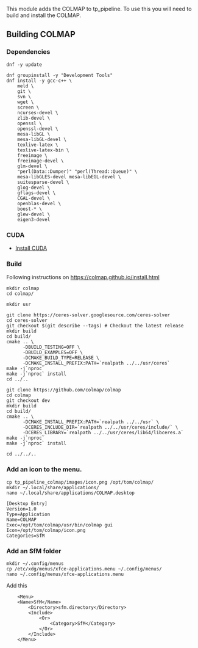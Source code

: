 
This module adds the COLMAP to tp_pipeline. To use this you will need to build and install the COLMAP.

## Building COLMAP

### Dependencies
```
dnf -y update

dnf groupinstall -y "Development Tools"
dnf install -y gcc-c++ \
	meld \
	git \
	svn \
	wget \
	screen \
	ncurses-devel \
	zlib-devel \
	openssl \
	openssl-devel \
	mesa-libGL \
	mesa-libGL-devel \
	texlive-latex \
	texlive-latex-bin \
	freeimage \
	freeimage-devel \
	glm-devel \
	"perl(Data::Dumper)" "perl(Thread::Queue)" \
	mesa-libGLES-devel mesa-libEGL-devel \
	suitesparse-devel \
	glog-devel \
	gflags-devel \
	CGAL-devel \
	openblas-devel \
	boost-* \
	glew-devel \
	eigen3-devel

```

### CUDA
* [Install CUDA](https://github.com/tdp-libs/general_machine_installation/blob/master/Fedora/NVIDIA.md)

### Build
Following instructions on https://colmap.github.io/install.html

```
mkdir colmap
cd colmap/

mkdir usr

git clone https://ceres-solver.googlesource.com/ceres-solver
cd ceres-solver
git checkout $(git describe --tags) # Checkout the latest release
mkdir build
cd build/
cmake .. \
      -DBUILD_TESTING=OFF \
	  -DBUILD_EXAMPLES=OFF \
	  -DCMAKE_BUILD_TYPE=RELEASE \
	  -DCMAKE_INSTALL_PREFIX:PATH=`realpath ../../usr/ceres`
make -j`nproc`
make -j`nproc` install
cd ../..

git clone https://github.com/colmap/colmap
cd colmap
git checkout dev
mkdir build
cd build/
cmake .. \
      -DCMAKE_INSTALL_PREFIX:PATH=`realpath ../../usr` \
	  -DCERES_INCLUDE_DIR=`realpath ../../usr/ceres/include/` \
	  -DCERES_LIBRARY=`realpath ../../usr/ceres/lib64/libceres.a`
make -j`nproc`
make -j`nproc` install

cd ../../..

```

### Add an icon to the menu.
```
cp tp_pipeline_colmap/images/icon.png /opt/tom/colmap/
mkdir ~/.local/share/applications/
nano ~/.local/share/applications/COLMAP.desktop
```

```
[Desktop Entry]
Version=1.0
Type=Application
Name=COLMAP
Exec=/opt/tom/colmap/usr/bin/colmap gui
Icon=/opt/tom/colmap/icon.png
Categories=SfM
```

### Add an SfM folder
```
mkdir ~/.config/menus
cp /etc/xdg/menus/xfce-applications.menu ~/.config/menus/
nano ~/.config/menus/xfce-applications.menu
```

Add this
```
    <Menu>
	<Name>SfM</Name>
        <Directory>sfm.directory</Directory>
        <Include>
            <Or>
                <Category>SfM</Category>
            </Or>
        </Include>
    </Menu>
```
